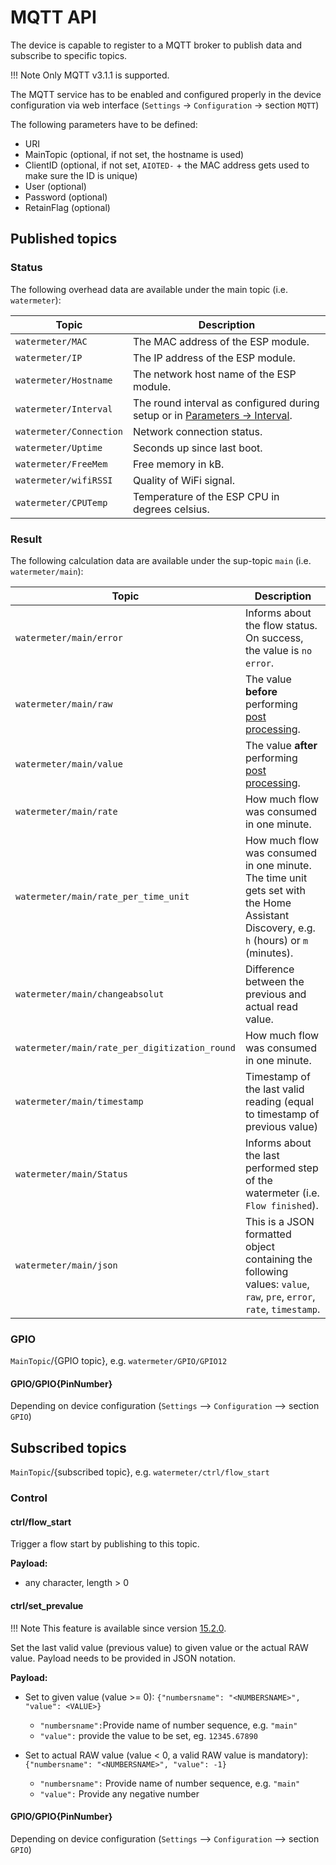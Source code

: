 # MQTT API
The device is capable to register to a MQTT broker to publish data and subscribe to specific topics.

!!! Note
    Only MQTT v3.1.1 is supported.

The MQTT service has to be enabled and configured properly in the device configuration via web interface (`Settings` -> `Configuration` -> section `MQTT`)

The following parameters have to be defined:
* URI
* MainTopic (optional, if not set, the hostname is used)
* ClientID (optional, if not set, `AIOTED-` + the MAC address gets used to make sure the ID is unique)
* User (optional)
* Password (optional)
* RetainFlag (optional)

## Published topics

### Status

The following overhead data are available under the main topic (i.e. `watermeter`):

Topic | Description
-|-
`watermeter/MAC` | The MAC address of the ESP module.
`watermeter/IP` | The IP address of the ESP module.
`watermeter/Hostname` | The network host name of the ESP module.
`watermeter/Interval` | The round interval as configured during setup or in [Parameters -> Interval](https://jomjol.github.io/AI-on-the-edge-device-docs/Parameters/#section-autotimer).
`watermeter/Connection` | Network connection status.
`watermeter/Uptime` | Seconds up since last boot.
`watermeter/FreeMem` | Free memory in kB.
`watermeter/wifiRSSI` | Quality of WiFi signal.
`watermeter/CPUTemp` | Temperature of the ESP CPU in degrees celsius.

### Result

The following calculation data are available under the sup-topic `main` (i.e. `watermeter/main`):

Topic | Description
-|-
`watermeter/main/error` | Informs about the flow status. On success, the value is `no error`.
`watermeter/main/raw` | The value **before** performing [post processing](https://jomjol.github.io/AI-on-the-edge-device-docs/Parameters/section-postprocessing).
`watermeter/main/value` | The value **after** performing [post processing](https://jomjol.github.io/AI-on-the-edge-device-docs/Parameters/section-postprocessing).
`watermeter/main/rate` | How much flow was consumed in one minute.
`watermeter/main/rate_per_time_unit` | How much flow was consumed in one minute. The time unit gets set with the Home Assistant Discovery, e.g. `h` (hours) or `m` (minutes).
`watermeter/main/changeabsolut` | Difference between the previous and actual read value.
`watermeter/main/rate_per_digitization_round` | How much flow was consumed in one minute.
`watermeter/main/timestamp` | Timestamp of the last valid reading (equal to timestamp of previous value)
`watermeter/main/Status` | Informs about the last performed step of the watermeter (i.e. `Flow finished`).
`watermeter/main/json` | This is a JSON formatted object containing the following values: `value`, `raw`, `pre`, `error`, `rate`, `timestamp`.

### GPIO
`MainTopic`/{GPIO topic}, e.g. `watermeter/GPIO/GPIO12`

#### GPIO/GPIO{PinNumber}
Depending on device configuration (`Settings` --> `Configuration` --> section `GPIO`)


## Subscribed topics
`MainTopic`/{subscribed topic}, e.g. `watermeter/ctrl/flow_start`

### Control

#### ctrl/flow_start
Trigger a flow start by publishing to this topic.

__Payload:__

   - any character, length > 0

#### ctrl/set_prevalue

!!! Note
    This feature is available since version [15.2.0](https://github.com/jomjol/AI-on-the-edge-device/releases/tag/v15.2.0).

Set the last valid value (previous value) to given value or the actual RAW value. Payload needs to be provided in JSON notation.

__Payload:__

- Set to given value (value >= 0): `{"numbersname": "<NUMBERSNAME>", "value": <VALUE>}`
    * `"numbersname":`Provide name of number sequence, e.g. `"main"`  
    * `"value":` provide the value to be set, eg. `12345.67890`
    
- Set to actual RAW value (value < 0, a valid RAW value is mandatory): `{"numbersname": "<NUMBERSNAME>", "value": -1}`
    * `"numbersname":` Provide name of number sequence, e.g. `"main"`  
    * `"value":` Provide any negative number

#### GPIO/GPIO{PinNumber}
Depending on device configuration (`Settings` --> `Configuration` --> section `GPIO`)
